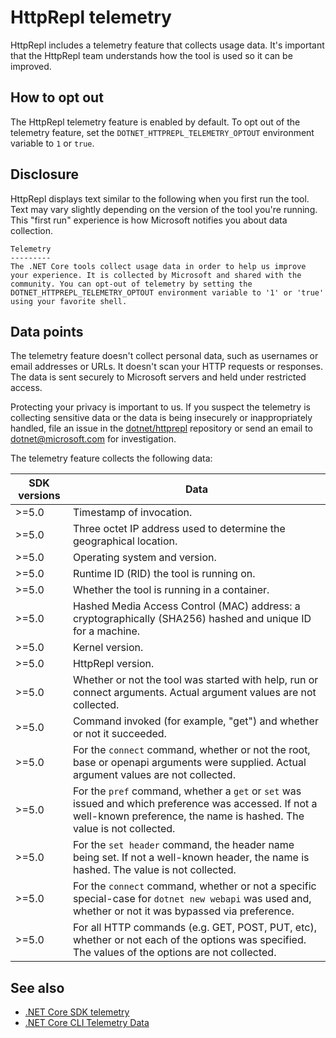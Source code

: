# HttpRepl telemetry

HttpRepl includes a telemetry feature that collects usage data. It's important that the HttpRepl team understands how the tool is used so it can be improved.

## How to opt out

The HttpRepl telemetry feature is enabled by default. To opt out of the telemetry feature, set the `DOTNET_HTTPREPL_TELEMETRY_OPTOUT` environment variable to `1` or `true`.

## Disclosure

HttpRepl displays text similar to the following when you first run the tool. Text may vary slightly depending on the version of the tool you're running. This "first run" experience is how Microsoft notifies you about data collection.

```console
Telemetry
---------
The .NET Core tools collect usage data in order to help us improve your experience. It is collected by Microsoft and shared with the community. You can opt-out of telemetry by setting the DOTNET_HTTPREPL_TELEMETRY_OPTOUT environment variable to '1' or 'true' using your favorite shell.
```

## Data points

The telemetry feature doesn't collect personal data, such as usernames or email addresses or URLs. It doesn't scan your HTTP requests or responses. The data is sent securely to Microsoft servers and held under restricted access.

Protecting your privacy is important to us. If you suspect the telemetry is collecting sensitive data or the data is being insecurely or inappropriately handled, file an issue in the [dotnet/httprepl](https://github.com/dotnet/httprepl/issues) repository or send an email to [dotnet@microsoft.com](mailto:dotnet@microsoft.com) for investigation.

The telemetry feature collects the following data:

| SDK versions | Data |
|--------------|------|
| >=5.0        | Timestamp of invocation. |
| >=5.0        | Three octet IP address used to determine the geographical location. |
| >=5.0        | Operating system and version. |
| >=5.0        | Runtime ID (RID) the tool is running on. |
| >=5.0        | Whether the tool is running in a container. |
| >=5.0        | Hashed Media Access Control (MAC) address: a cryptographically (SHA256) hashed and unique ID for a machine. |
| >=5.0        | Kernel version. |
| >=5.0        | HttpRepl version. |
| >=5.0        | Whether or not the tool was started with help, run or connect arguments. Actual argument values are not collected. |
| >=5.0        | Command invoked (for example, "get") and whether or not it succeeded. |
| >=5.0        | For the `connect` command, whether or not the root, base or openapi arguments were supplied. Actual argument values are not collected. |
| >=5.0        | For the `pref` command, whether a `get` or `set` was issued and which preference was accessed. If not a well-known preference, the name is hashed. The value is not collected. |
| >=5.0        | For the `set header` command, the header name being set. If not a well-known header, the name is hashed. The value is not collected. |
| >=5.0        | For the `connect` command, whether or not a specific special-case for `dotnet new webapi` was used and, whether or not it was bypassed via preference. |
| >=5.0        | For all HTTP commands (e.g. GET, POST, PUT, etc), whether or not each of the options was specified. The values of the options are not collected. |

## See also

- [.NET Core SDK telemetry](https://docs.microsoft.com/en-us/dotnet/core/tools/telemetry)
- [.NET Core CLI Telemetry Data](https://dotnet.microsoft.com/platform/telemetry)
